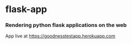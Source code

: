 # flask-app
### Rendering python flask applications on the web 
App live at https://goodnesstestapp.herokuapp.com
